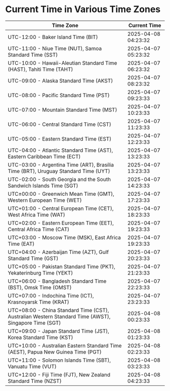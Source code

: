 # Current Time in Various Time Zones

| Time Zone | Current Time |
|-----------|--------------|
| UTC-12:00 - Baker Island Time (BIT) | 2025-04-08 04:23:32 |
| UTC-11:00 - Niue Time (NUT), Samoa Standard Time (SST) | 2025-04-07 05:23:32 |
| UTC-10:00 - Hawaii-Aleutian Standard Time (HAST), Tahiti Time (TAHT) | 2025-04-07 06:23:32 |
| UTC-09:00 - Alaska Standard Time (AKST) | 2025-04-07 08:23:32 |
| UTC-08:00 - Pacific Standard Time (PST) | 2025-04-07 09:23:33 |
| UTC-07:00 - Mountain Standard Time (MST) | 2025-04-07 10:23:33 |
| UTC-06:00 - Central Standard Time (CST) | 2025-04-07 11:23:33 |
| UTC-05:00 - Eastern Standard Time (EST) | 2025-04-07 12:23:33 |
| UTC-04:00 - Atlantic Standard Time (AST), Eastern Caribbean Time (ECT) | 2025-04-07 13:23:33 |
| UTC-03:00 - Argentina Time (ART), Brasília Time (BRT), Uruguay Standard Time (UYT) | 2025-04-07 13:23:33 |
| UTC-02:00 - South Georgia and the South Sandwich Islands Time (SGT) | 2025-04-07 14:23:33 |
| UTC±00:00 - Greenwich Mean Time (GMT), Western European Time (WET) | 2025-04-07 17:23:33 |
| UTC+01:00 - Central European Time (CET), West Africa Time (WAT) | 2025-04-07 18:23:33 |
| UTC+02:00 - Eastern European Time (EET), Central Africa Time (CAT) | 2025-04-07 19:23:33 |
| UTC+03:00 - Moscow Time (MSK), East Africa Time (EAT) | 2025-04-07 19:23:33 |
| UTC+04:00 - Azerbaijan Time (AZT), Gulf Standard Time (GST) | 2025-04-07 20:23:33 |
| UTC+05:00 - Pakistan Standard Time (PKT), Yekaterinburg Time (YEKT) | 2025-04-07 21:23:33 |
| UTC+06:00 - Bangladesh Standard Time (BST), Omsk Time (OMST) | 2025-04-07 22:23:33 |
| UTC+07:00 - Indochina Time (ICT), Krasnoyarsk Time (KRAT) | 2025-04-07 23:23:33 |
| UTC+08:00 - China Standard Time (CST), Australian Western Standard Time (AWST), Singapore Time (SGT) | 2025-04-08 00:23:33 |
| UTC+09:00 - Japan Standard Time (JST), Korea Standard Time (KST) | 2025-04-08 01:23:33 |
| UTC+10:00 - Australian Eastern Standard Time (AEST), Papua New Guinea Time (PGT) | 2025-04-08 02:23:33 |
| UTC+11:00 - Solomon Islands Time (SBT), Vanuatu Time (VUT) | 2025-04-08 03:23:33 |
| UTC+12:00 - Fiji Time (FJT), New Zealand Standard Time (NZST) | 2025-04-08 04:23:33 |
